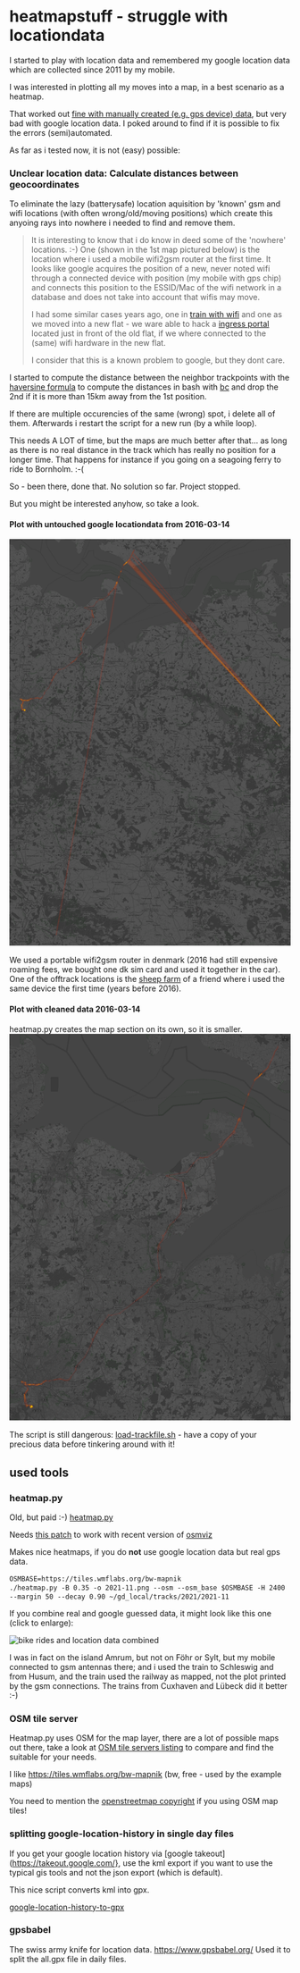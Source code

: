 # heatmapstuff - struggle with locationdata 

I started to play with location data and remembered my google location
data which are collected since 2011 by my mobile.

I was interested in plotting all my moves into a map, in a best scenario as a heatmap.

That worked out [fine with manually created (e.g. gps device)
data](https://leben-auf-dem-boden.de/wordpress/wp-content/uploads/2021/12/2021-11-bike.png),
but very bad with google location data. I poked around to find if it is
possible to fix the errors (semi)automated.

As far as i tested now, it is not (easy) possible:

### Unclear location data: Calculate distances between geocoordinates

To eliminate the lazy (batterysafe) location aquisition by 'known' gsm and wifi
locations (with often wrong/old/moving positions) which create this anyoing rays into nowhere
i needed to find and remove them.

> It is interesting to know that i do know in deed some of the 'nowhere'
> locations. :-) One (shown in the 1st map pictured below) is the location where i used a mobile
> wifi2gsm router at the first time. It looks like google acquires the position
> of a new, never noted wifi through a connected device with position (my mobile
> with gps chip) and connects this position to the ESSID/Mac of the wifi network
> in a database and does not take into account that wifis may move.
>
> I had some similar cases years ago, one in [train with
wifi](https://www.facebook.com/photo.php?fbid=1347765448587142&set=pb.100000610990660.-2207520000..&type=3) and
> one as we moved into a new flat - we ware able to hack a [ingress portal](https://ingress.com/) located just
> in front of the old flat, if we where connected to the (same) wifi hardware in the new flat. 
>
>I consider that this is a known problem to google, but they dont care.

I started to compute the distance between the neighbor trackpoints with the
[haversine formula](https://en.wikipedia.org/wiki/Haversine_formula) to compute
the distances in bash with
[bc](http://rosettacode.org/wiki/Haversine_formula#bc) and drop the 2nd if it
is more than 15km away from the 1st position.

If there are multiple occurencies of the same (wrong) spot, i delete all of
them. Afterwards i restart the script for a new run (by a while loop).

This needs A LOT of time, but the maps are much better after that... as long as
there is no real distance in the track which has really no position for a longer time.
That happens for instance if you going on a seagoing ferry to ride to Bornholm. :-( 

So - been there, done that. No solution so far. Project stopped.

But you might be interested anyhow, so take a look.

#### Plot with untouched google locationdata from 2016-03-14
![compare unclear map](readme-assets/before-cleaning_sm.png)

We used a portable wifi2gsm router in denmark (2016 had still expensive roaming
fees, we bought one dk sim card and used it together in the car). One of the
offtrack locations is the [sheep farm](https://www.schaeferei-hullerbusch.de/)
of a friend where i used the same device the first time (years before 2016).

#### Plot with cleaned data 2016-03-14

heatmap.py creates the map section on its own, so it is smaller.
![compare clear map](readme-assets/after-cleaning_sm.png)


The script is still dangerous: [load-trackfile.sh](bin/load-trackfile.sh) -
have a copy of your precious data before tinkering around with it!

## used tools

### heatmap.py

Old, but paid :-)
[heatmap.py](https://sethoscope.net/heatmap/) 

Needs [this patch](https://github.com/sethoscope/heatmap/pull/62) to work with recent version of [osmviz](https://github.com/hugovk/osmviz)

Makes nice heatmaps, if you do **not** use google location data but real gps data.


```
OSMBASE=https://tiles.wmflabs.org/bw-mapnik
./heatmap.py -B 0.35 -o 2021-11.png --osm --osm_base $OSMBASE -H 2400 --margin 50 --decay 0.90 ~/gd_local/tracks/2021/2021-11
```

If you combine real and google guessed data, it might look like this one (click to enlarge):

![bike rides and location data combined](https://leben-auf-dem-boden.de/wordpress/wp-content/uploads/2021/12/2021-09..10-bike.png)

I was in fact on the island Amrum, but not on Föhr or Sylt, but my mobile connected to gsm
antennas there; and i used the train to Schleswig and from Husum, and the train
used the railway as mapped, not the plot printed by the gsm connections. 
The trains from Cuxhaven and Lübeck did it better :-) 

### OSM tile server 

Heatmap.py uses OSM for the map layer, there are a lot of possible maps out there, take a look at
[OSM tile servers listing](https://wiki.openstreetmap.org/wiki/Tile_servers) to compare and find the suitable for your needs.

I like https://tiles.wmflabs.org/bw-mapnik (bw, free - used by the example maps)

You need to mention the [openstreetmap copyright](https://www.openstreetmap.org/copyright) if you using OSM map tiles!

### splitting google-location-history in single day files

If you get your google location history via [google
takeout](https://takeout.google.com/}, use the kml export if you want to use
the typical gis tools and not the json export (which is default).

This nice script converts kml into gpx.

[google-location-history-to-gpx](https://gist.github.com/juliushaertl/743704745b953fb54f9fca27ed124078)

### gpsbabel

The swiss army knife for location data. https://www.gpsbabel.org/
Used it to split the all.gpx file in daily files.

